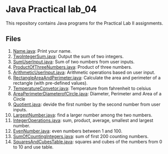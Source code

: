 # Java Practical lab_04

This repository contains Java programs for the Practical Lab II assignments.

## Files

1. [Name.java](Name.java): Print your name.
2. [TwoIntegerSum.java](TwoIntegerSum.java): Output the sum of two integers.
3. [SumUserInput.java](SumUserInput.java): Sum of two numbers from user inputs.
4. [ProductOfThreeNumbers.java](ProductOfThreeNumbers.java): Product of three numbers.
5. [ArithmeticUserInput.java](ArithmeticUserInput.java): Arithmetic operations based on user input.
6. [RectangleAreaAndPerimeter.java](RectangleAreaAndPerimeter.java): Calculate the area and perimeter of a rectangle (with pre-defined values).
7. [TemperatureConvetor.java](TemperatureConvetor.java): Temperature from fahrenheit to celsius
8. [AreaPerimeterDiameterofCircle.java](AreaPerimeterDiameterofCircle.java): Diameter, Perimeter amd  Area of a Circle
9. [Quotient.java](Quotient.java): devide the first number by the second number from user inputs.
10. [LargestNumber.java](LargestNumber.java): find a larger number among the two numbers.
11. [IntegerOperations.java](IntegerOperations.java): sum, product, average, smallest and largest number.
12. [EvenNumber.java](EvenNumbers.java): even numbers between 1 and 100.
13. [SumOfCountingIntegers.java](SumOfCountingIntegers.java): sum of first 200 counting numbers.
14. [SquaresAndCubesTable.java](SquaresAndCubesTable.java): squares and cubes of the numbers from 0 to 10 and use table.
